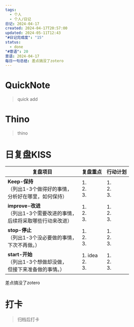 ```yaml
---
tags:
  - 个人
  - 个人/日记
日记: 2024-04-17
created: 2024-04-17T20:57:00
updated: 2024-05-11T12:43
"#日记完成度": "15"
status:
  - done
"#意语": 20
意语: 2024-04-17
每日一句总结: 差点搞没了zotero
---
```

# QuickNote
> quick add

# Thino
> thino

# 日复盘KISS
| **复盘项目**                                             | **复盘重点**              | **行动计划**          |
| ---------------------------------------------------- | --------------------- | ----------------- |
| **Keep-保持**<br>（列出1-3个做得好的事情，<br>   分析好在哪里，如何保持）     | 1.  <br>2. <br>3.     | 1.  <br>2. <br>3. |
| **improve-改进**<br>（列出1-3个需要改进的事情，<br>  后续将采取哪些行动来改进） | 1.  <br>2. <br>3.     | 1.  <br>2. <br>3. |
| **stop-停止**<br>（列出1-3个没必要做的事情，<br>下次不再做。）            | 1.  <br>2. <br>3.     | 1.  <br>2. <br>3. |
| **start-开始**<br>（列出1-3个想做却没做，<br>但接下来准备做的事情。）        | 1.  idea<br>2. <br>3. | 1.  <br>2. <br>3. |
差点搞没了zotero


# 打卡
> 归档后打卡


